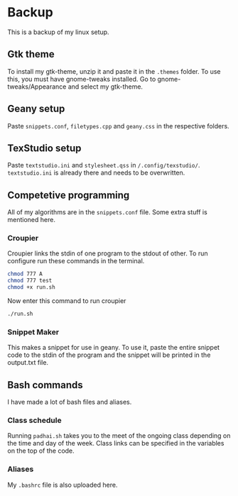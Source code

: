 # Backup
This is a backup of my linux setup.
## Gtk theme
To install my gtk-theme, unzip it and paste it in the `.themes` folder. To use this, you must have gnome-tweaks installed. Go to gnome-tweaks/Appearance and select my gtk-theme.
## Geany setup
Paste `snippets.conf`, `filetypes.cpp` and `geany.css` in the respective folders.
## TexStudio setup
Paste `textstudio.ini` and `stylesheet.qss` in `/.config/texstudio/`. `textstudio.ini` is already there and needs to be overwritten.
## Competetive programming
All of my algorithms are in the `snippets.conf` file. Some extra stuff is mentioned here.
### Croupier
Croupier links the stdin of one program to the stdout of other. To run configure run these commands in the terminal.
```sh
chmod 777 A
chmod 777 test
chmod +x run.sh
```
Now enter this command to run croupier
```sh
./run.sh
```
### Snippet Maker
This makes a snippet for use in geany. To use it, paste the entire snippet code to the stdin of the program and the snippet will be printed in the output.txt file.
## Bash commands
I have made a lot of bash files and aliases.
### Class schedule
Running `padhai.sh` takes you to the meet of the ongoing class depending on the time and day of the week. Class links can be specified in the variables on the top of the code.
### Aliases
My `.bashrc` file is also uploaded here.
